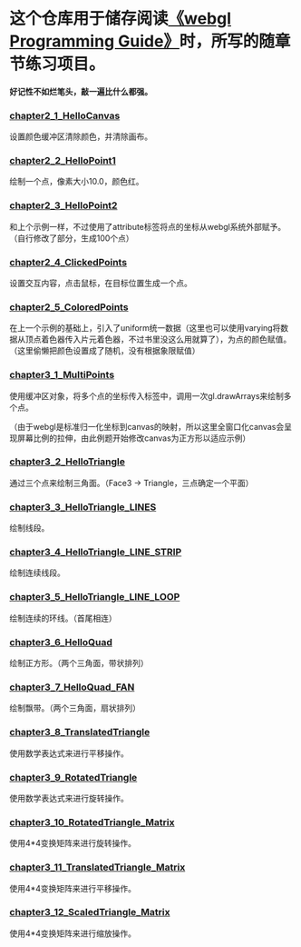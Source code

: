 # 这个仓库用于储存阅读[《webgl Programming Guide》](https://sites.google.com/site/webglbook/)时，所写的随章节练习项目。

#### 好记性不如烂笔头，敲一遍比什么都强。

### [chapter2_1_HelloCanvas](http://www.wesker926.com/webglProgrammingGuideExercise/chapter2_1_HelloCanvas.html)
设置颜色缓冲区清除颜色，并清除画布。

### [chapter2_2_HelloPoint1](http://www.wesker926.com/webglProgrammingGuideExercise/chapter2_2_HelloPoint1.html)
绘制一个点，像素大小10.0，颜色红。

### [chapter2_3_HelloPoint2](http://www.wesker926.com/webglProgrammingGuideExercise/chapter2_3_HelloPoint2.html)
和上个示例一样，不过使用了attribute标签将点的坐标从webgl系统外部赋予。（自行修改了部分，生成100个点）

### [chapter2_4_ClickedPoints](http://www.wesker926.com/webglProgrammingGuideExercise/chapter2_4_ClickedPoints.html)
设置交互内容，点击鼠标，在目标位置生成一个点。

### [chapter2_5_ColoredPoints](http://www.wesker926.com/webglProgrammingGuideExercise/chapter2_5_ColoredPoints.html)
在上一个示例的基础上，引入了uniform统一数据（这里也可以使用varying将数据从顶点着色器传入片元着色器，不过书里没这么用就算了），为点的颜色赋值。（这里偷懒把颜色设置成了随机，没有根据象限赋值）

### [chapter3_1_MultiPoints](http://www.wesker926.com/webglProgrammingGuideExercise/chapter3_1_MultiPoints.html)
使用缓冲区对象，将多个点的坐标传入标签中，调用一次gl.drawArrays来绘制多个点。

（由于webgl是标准归一化坐标到canvas的映射，所以这里全窗口化canvas会呈现屏幕比例的拉伸，由此例题开始修改canvas为正方形以适应示例）

### [chapter3_2_HelloTriangle](http://www.wesker926.com/webglProgrammingGuideExercise/chapter3_2_HelloTriangle.html)
通过三个点来绘制三角面。（Face3 -> Triangle，三点确定一个平面）

### [chapter3_3_HelloTriangle_LINES](http://www.wesker926.com/webglProgrammingGuideExercise/chapter3_3_HelloTriangle_LINES.html)
绘制线段。

### [chapter3_4_HelloTriangle_LINE_STRIP](http://www.wesker926.com/webglProgrammingGuideExercise/chapter3_4_HelloTriangle_LINE_STRIP.html)
绘制连续线段。

### [chapter3_5_HelloTriangle_LINE_LOOP](http://www.wesker926.com/webglProgrammingGuideExercise/chapter3_5_HelloTriangle_LINE_LOOP.html)
绘制连续的环线。（首尾相连）

### [chapter3_6_HelloQuad](http://www.wesker926.com/webglProgrammingGuideExercise/chapter3_6_HelloQuad.html)
绘制正方形。（两个三角面，带状排列）

### [chapter3_7_HelloQuad_FAN](http://www.wesker926.com/webglProgrammingGuideExercise/chapter3_7_HelloQuad_FAN.html)
绘制飘带。（两个三角面，扇状排列）

### [chapter3_8_TranslatedTriangle](http://www.wesker926.com/webglProgrammingGuideExercise/chapter3_8_TranslatedTriangle.html)
使用数学表达式来进行平移操作。

### [chapter3_9_RotatedTriangle](http://www.wesker926.com/webglProgrammingGuideExercise/chapter3_9_RotatedTriangle.html)
使用数学表达式来进行旋转操作。

### [chapter3_10_RotatedTriangle_Matrix](http://www.wesker926.com/webglProgrammingGuideExercise/chapter3_10_RotatedTriangle_Matrix.html)
使用4*4变换矩阵来进行旋转操作。

### [chapter3_11_TranslatedTriangle_Matrix](http://www.wesker926.com/webglProgrammingGuideExercise/chapter3_11_TranslatedTriangle_Matrix.html)
使用4*4变换矩阵来进行平移操作。

### [chapter3_12_ScaledTriangle_Matrix](http://www.wesker926.com/webglProgrammingGuideExercise/chapter3_12_ScaledTriangle_Matrix.html)
使用4*4变换矩阵来进行缩放操作。